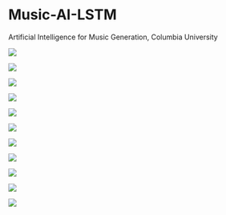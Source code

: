 # Music-AI-LSTM
Artificial Intelligence for Music Generation, Columbia University

![](https://i.ibb.co/Z1gYdKy/Music-AI-Final-Report-page-002.jpg)

![](https://i.ibb.co/5GQCbgJ/Music-AI-Final-Report-page-002.jpg)

![](https://i.ibb.co/bKzQGTK/Music-AI-Final-Report-page-003.jpg)

![](https://i.ibb.co/HBzkVhd/Music-AI-Final-Report-page-004.jpg)

![](https://i.ibb.co/KXM7WNz/Music-AI-Final-Report-page-005.jpg)

![](https://i.ibb.co/YWgk8HX/Music-AI-Final-Report-page-006.jpg)

![](https://i.ibb.co/YWgk8HX/Music-AI-Final-Report-page-006.jpg)

![](https://i.ibb.co/2n5z3qX/Music-AI-Final-Report-page-008.jpg)

![](https://i.ibb.co/HzMTqk2/Music-AI-Final-Report-page-009.jpg)

![](https://i.ibb.co/x8V9Zn4/Music-AI-Final-Report-page-010.jpg)

![](https://i.ibb.co/L5d9XXP/Music-AI-Final-Report-page-011.jpg)
